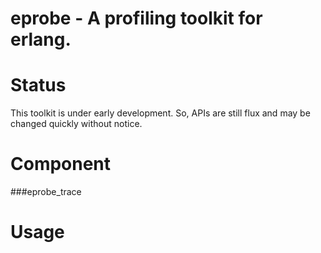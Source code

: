 eprobe - A profiling toolkit for erlang.
=========================

Status
======
This toolkit is under early development. So, APIs are still flux and may be changed quickly without notice.

Component
=========
###eprobe_trace

Usage
=====
